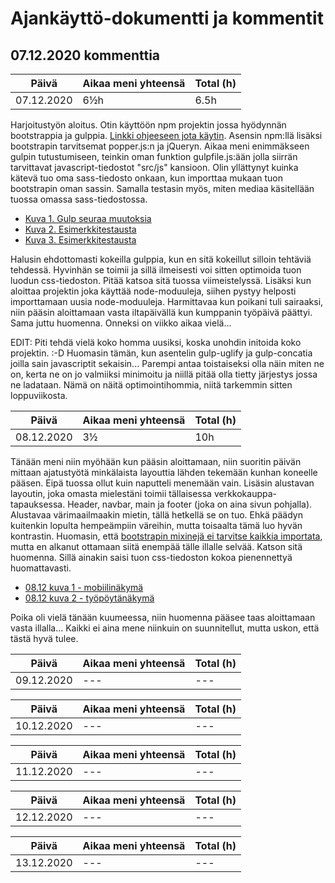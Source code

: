 # Ajankäyttö-dokumentti ja kommentit

## 07.12.2020 kommenttia

| Päivä | Aikaa meni yhteensä | Total (h) |
| ------ | ------ | ------ |
| 07.12.2020 | 6½h | 6.5h |

Harjoitustyön aloitus. Otin käyttöön npm projektin jossa hyödynnän bootstrappia ja gulppia. [Linkki ohjeeseen jota käytin](https://medium.com/swlh/setting-up-gulp-4-0-2-for-bootstrap-sass-and-browsersync-7917f5f5d2c5). Asensin npm:llä lisäksi bootstrapin tarvitsemat popper.js:n ja jQueryn. Aikaa meni enimmäkseen gulpin tutustumiseen, teinkin oman funktion gulpfile.js:ään jolla siirrän tarvittavat javascript-tiedostot "src/js" kansioon. Olin yllättynyt kuinka kätevä tuo oma sass-tiedosto onkaan, kun importtaa mukaan tuon bootstrapin oman sassin. Samalla testasin myös, miten mediaa käsitellään tuossa omassa sass-tiedostossa. 
- [Kuva 1. Gulp seuraa muutoksia](https://gitlab.labranet.jamk.fi/N4927/ttms0400-web-visualisointi/-/blob/pages/h11_harjoitustyo/dokumentaatio/screenshots/gulp.png)
- [Kuva 2. Esimerkkitestausta](https://gitlab.labranet.jamk.fi/N4927/ttms0400-web-visualisointi/-/blob/pages/h11_harjoitustyo/dokumentaatio/screenshots/testi1.png)
- [Kuva 3. Esimerkkitestausta](https://gitlab.labranet.jamk.fi/N4927/ttms0400-web-visualisointi/-/blob/pages/h11_harjoitustyo/dokumentaatio/screenshots/testi2.png)

Halusin ehdottomasti kokeilla gulppia, kun en sitä kokeillut silloin tehtäviä tehdessä. Hyvinhän se toimii ja sillä ilmeisesti voi sitten optimoida tuon luodun css-tiedoston. Pitää katsoa sitä tuossa viimeistelyssä. Lisäksi kun aloittaa projektin joka käyttää node-moduuleja, siihen pystyy helposti importtamaan uusia node-moduuleja. Harmittavaa kun poikani tuli sairaaksi, niin pääsin aloittamaan vasta iltapäivällä kun kumppanin työpäivä päättyi. Sama juttu huomenna. Onneksi on viikko aikaa vielä...

EDIT: Piti tehdä vielä koko homma uusiksi, koska unohdin initoida koko projektin. :-D  Huomasin tämän, kun asentelin gulp-uglify ja gulp-concatia joilla sain javascriptit sekaisin... Parempi antaa toistaiseksi olla näin miten ne on, kerta ne on jo valmiiksi minimoitu ja niillä pitää olla tietty järjestys jossa ne ladataan. Nämä on näitä optimointihommia, niitä tarkemmin sitten loppuviikosta.

| Päivä | Aikaa meni yhteensä | Total (h) |
| ------ | ------ | ------ |
| 08.12.2020 | 3½ | 10h |

Tänään meni niin myöhään kun pääsin aloittamaan, niin suoritin päivän mittaan ajatustyötä minkälaista layouttia lähden tekemään kunhan koneelle pääsen. Eipä tuossa ollut kuin naputteli menemään vain. Lisäsin alustavan layoutin, joka omasta mielestäni toimii tällaisessa verkkokauppa-tapauksessa. Header, navbar, main ja footer (joka on aina sivun pohjalla). Alustavaa värimaailmaakin mietin, tällä hetkellä se on tuo. Ehkä päädyn kuitenkin lopulta hempeämpiin väreihin, mutta toisaalta tämä luo hyvän kontrastin. Huomasin, että [bootstrapin mixinejä ei tarvitse kaikkia importata](https://getbootstrap.com/docs/4.5/getting-started/theming/#importing), mutta en alkanut ottamaan siitä enempää tälle illalle selvää. Katson sitä huomenna. Sillä ainakin saisi tuon css-tiedoston kokoa pienennettyä huomattavasti.

- [08.12 kuva 1 - mobiilinäkymä](https://gitlab.labranet.jamk.fi/N4927/ttms0400-web-visualisointi/-/blob/pages/h11_harjoitustyo/dokumentaatio/screenshots/081201.png)
- [08.12 kuva 2 - työpöytänäkymä](https://gitlab.labranet.jamk.fi/N4927/ttms0400-web-visualisointi/-/blob/pages/h11_harjoitustyo/dokumentaatio/screenshots/081202.png)

Poika oli vielä tänään kuumeessa, niin huomenna pääsee taas aloittamaan vasta illalla... Kaikki ei aina mene niinkuin on suunnitellut, mutta uskon, että tästä hyvä tulee.

| Päivä | Aikaa meni yhteensä | Total (h) |
| ------ | ------ | ------ |
| 09.12.2020 | --- | --- |

| Päivä | Aikaa meni yhteensä | Total (h) |
| ------ | ------ | ------ |
| 10.12.2020 | --- | --- |

| Päivä | Aikaa meni yhteensä | Total (h) |
| ------ | ------ | ------ |
| 11.12.2020 | --- | --- |

| Päivä | Aikaa meni yhteensä | Total (h) |
| ------ | ------ | ------ |
| 12.12.2020 | --- | --- |

| Päivä | Aikaa meni yhteensä | Total (h) |
| ------ | ------ | ------ |
| 13.12.2020 | --- | --- |